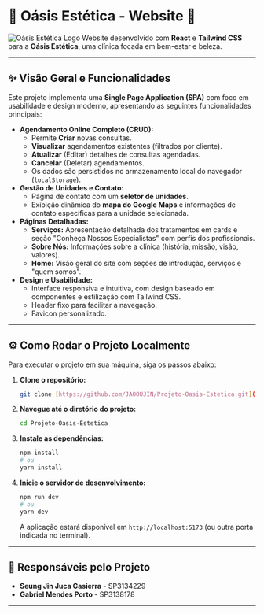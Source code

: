 # 🌸 Oásis Estética - Website 🌸

![Oásis Estética Logo](public/favicon/apple-touch-icon.png) Website desenvolvido com **React** e **Tailwind CSS** para a **Oásis Estética**, uma clínica focada em bem-estar e beleza.

---

## ✨ Visão Geral e Funcionalidades

Este projeto implementa uma **Single Page Application (SPA)** com foco em usabilidade e design moderno, apresentando as seguintes funcionalidades principais:

* **Agendamento Online Completo (CRUD):**
    * Permite **Criar** novas consultas.
    * **Visualizar** agendamentos existentes (filtrados por cliente).
    * **Atualizar** (Editar) detalhes de consultas agendadas.
    * **Cancelar** (Deletar) agendamentos.
    * Os dados são persistidos no armazenamento local do navegador (`localStorage`).
* **Gestão de Unidades e Contato:**
    * Página de contato com um **seletor de unidades**.
    * Exibição dinâmica do **mapa do Google Maps** e informações de contato específicas para a unidade selecionada.
* **Páginas Detalhadas:**
    * **Serviços:** Apresentação detalhada dos tratamentos em cards e seção "Conheça Nossos Especialistas" com perfis dos profissionais.
    * **Sobre Nós:** Informações sobre a clínica (história, missão, visão, valores).
    * **Home:** Visão geral do site com seções de introdução, serviços e "quem somos".
* **Design e Usabilidade:**
    * Interface responsiva e intuitiva, com design baseado em componentes e estilização com Tailwind CSS.
    * Header fixo para facilitar a navegação.
    * Favicon personalizado.

---

## ⚙️ Como Rodar o Projeto Localmente

Para executar o projeto em sua máquina, siga os passos abaixo:

1.  **Clone o repositório:**
    ```bash
    git clone [https://github.com/JAOOUJIN/Projeto-Oasis-Estetica.git](https://github.com/JAOOUJIN/Projeto-Oasis-Estetica.git)
    ```
2.  **Navegue até o diretório do projeto:**
    ```bash
    cd Projeto-Oasis-Estetica
    ```
3.  **Instale as dependências:**
    ```bash
    npm install
    # ou
    yarn install
    ```
4.  **Inicie o servidor de desenvolvimento:**
    ```bash
    npm run dev
    # ou
    yarn dev
    ```
    A aplicação estará disponível em `http://localhost:5173` (ou outra porta indicada no terminal).

---

## 👥 Responsáveis pelo Projeto

* **Seung Jin Juca Casierra** - SP3134229
* **Gabriel Mendes Porto** - SP3138178

---
